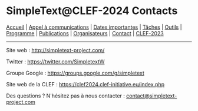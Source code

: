 # SimpleText@CLEF-2024 Contacts

[Accueil](./) | [Appel à communications](../CFP-en-fr-C.md) | [Dates importantes](../dates-en-fr-C.md) | [Tâches](../tasks-en-fr-C.md) | [Outils](../tools-en-fr-C.md) | [Programme](../program-en-fr-C.md) | [Publications](../publications-en-fr-C.md) | [Organisateurs](../organizers-en-fr-C.md) | [Contact](../contact-en-fr-C.md) | [CLEF-2023](https://simpletext-project.com/2023/clef/)


---

Site web : http://simpletext-project.com/

Twitter : https://twitter.com/SimpletextW

Groupe Google : https://groups.google.com/g/simpletext

Site web de la CLEF : https://clef2024.clef-initiative.eu/index.php 
 
Des questions ? N'hésitez pas à nous contacter : contact@simpletext-project.com
